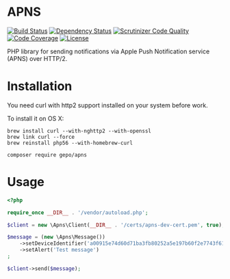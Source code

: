 # APNS

[![Build Status](https://travis-ci.org/gepo/apns.svg?branch=master)](https://travis-ci.org/gepo/apns)
[![Dependency Status](https://www.versioneye.com/user/projects/57891926c3d40f003caa3071/badge.svg)](https://www.versioneye.com/user/projects/57891926c3d40f003caa3071)
[![Scrutinizer Code Quality](https://scrutinizer-ci.com/g/gepo/apns/badges/quality-score.png?b=master)](https://scrutinizer-ci.com/g/gepo/apns/?branch=master)
[![Code Coverage](https://scrutinizer-ci.com/g/gepo/apns/badges/coverage.png?b=master)](https://scrutinizer-ci.com/g/gepo/apns/?branch=master)
[![License](https://img.shields.io/badge/license-MIT-blue.svg)](https://github.com/gepo/apns/blob/master/LICENSE)

PHP library for sending notifications via Apple Push Notification service (APNS) over HTTP/2.

# Installation

You need curl with http2 support installed on your system before work.

To install it on OS X:
```
brew install curl --with-nghttp2 --with-openssl
brew link curl --force
brew reinstall php56 --with-homebrew-curl
```

 
```
composer require gepo/apns
```

# Usage

```php
<?php

require_once __DIR__ . '/vendor/autoload.php';

$client = new \Apns\Client(__DIR__ . '/certs/apns-dev-cert.pem', true);

$message = (new \Apns\Message())
    ->setDeviceIdentifier('a00915e74d60d71ba3fb80252a5e197b60f2e7743f61b4411c713e9aabd2854f')
    ->setAlert('Test message')
;

$client->send($message);
```